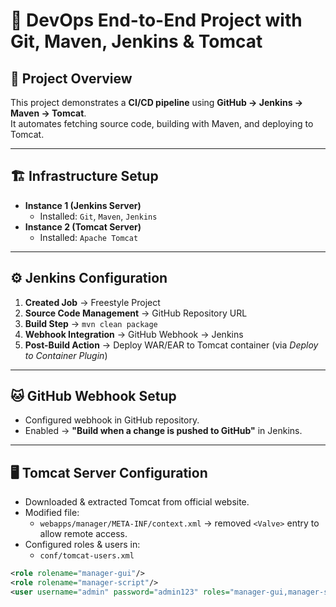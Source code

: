 # 🚀 DevOps End-to-End Project with Git, Maven, Jenkins & Tomcat

## 📌 Project Overview  
This project demonstrates a **CI/CD pipeline** using **GitHub → Jenkins → Maven → Tomcat**.  
It automates fetching source code, building with Maven, and deploying to Tomcat.

---

## 🏗️ Infrastructure Setup  
- **Instance 1 (Jenkins Server)**  
  - Installed: `Git`, `Maven`, `Jenkins`  
- **Instance 2 (Tomcat Server)**  
  - Installed: `Apache Tomcat`

---

## ⚙️ Jenkins Configuration  
1. **Created Job** → Freestyle Project  
2. **Source Code Management** → GitHub Repository URL  
3. **Build Step** → `mvn clean package`  
4. **Webhook Integration** → GitHub Webhook → Jenkins  
5. **Post-Build Action** → Deploy WAR/EAR to Tomcat container (via *Deploy to Container Plugin*)  

---

## 🐱 GitHub Webhook Setup  
- Configured webhook in GitHub repository.  
- Enabled → **"Build when a change is pushed to GitHub"** in Jenkins.  

---

## 🖥️ Tomcat Server Configuration  
- Downloaded & extracted Tomcat from official website.  
- Modified file:  
  - `webapps/manager/META-INF/context.xml` → removed `<Valve>` entry to allow remote access.  
- Configured roles & users in:  
  - `conf/tomcat-users.xml`  

```xml
<role rolename="manager-gui"/>
<role rolename="manager-script"/>
<user username="admin" password="admin123" roles="manager-gui,manager-script"/>
